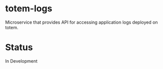 # totem-logs
Microservice that provides API for accessing application logs deployed on totem.

# Status
In Development

